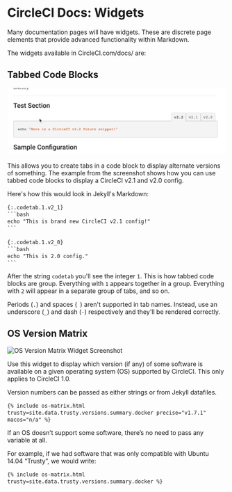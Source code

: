 # CircleCI Docs: Widgets

Many documentation pages will have widgets. These are discrete page elements that provide advanced functionality within Markdown.

The widgets available in CircleCI.com/docs/ are:


## Tabbed Code Blocks

![Tabbed Code Blocks Widget Screenshot](img/widget-tabbed-code-blocks.gif)

This allows you to create tabs in a code block to display alternate versions of something.
The example from the screenshot shows how you can use tabbed code blocks to display a CircleCI v2.1 and v2.0 config.

Here's how this would look in Jekyll's Markdown:

````
{:.codetab.1.v2_1}
```bash
echo "This is brand new CircleCI v2.1 config!"
```

{:.codetab.1.v2_0}
```bash
echo "This is 2.0 config."
```
````

After the string `codetab` you'll see the integer `1`.
This is how tabbed code blocks are group.
Everything with `1` appears together in a group.
Everything with `2` will appear in a separate group of tabs, and so on.

Periods (`.`) and spaces (` `) aren't supported in tab names.
Instead, use an underscore (`_`) and dash (`-`) respectively and they'll be rendered correctly.


## OS Version Matrix

![OS Version Matrix Widget Screenshot](img/widget-os-matrix.png)

Use this widget to display which version (if any) of some software is available on a given operating system (OS) supported by CircleCI. This only applies to CircleCI 1.0.

Version numbers can be passed as either strings or from Jekyll datafiles.

```
{% include os-matrix.html trusty=site.data.trusty.versions.summary.docker precise="v1.7.1" macos="n/a" %}
```

If an OS doesn’t support some software, there’s no need to pass any variable at all.

For example, if we had software that was only compatible with Ubuntu 14.04 “Trusty”, we would write:

```
{% include os-matrix.html trusty=site.data.trusty.versions.summary.docker %}
```
